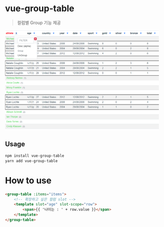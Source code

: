 # vue-group-table

> 컬럼별 Group 기능 제공

![alt text](static/screen.png)

## Usage

``` bash
npm install vue-group-table
yarn add vue-group-table
```

# How to use
```html
<group-table :items="items">
    <!-- 확장하고 싶은 컬럼 slot -->
    <template slot="age" slot-scope="row">
        <span>{{ '나이는 : ' + row.value }}</span>
    </template>
</group-table>
```
